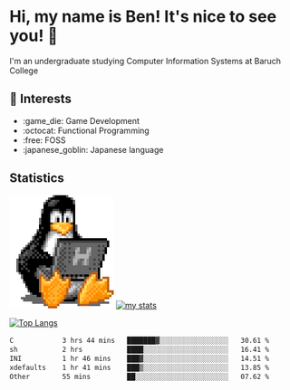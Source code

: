 # Hi, my name is Ben! It's nice to see you! :penguin:
I'm an undergraduate studying Computer Information Systems at Baruch College

## :notebook: Interests 
<ul>
	<li> :game_die: Game Development </li>
	<li> :octocat: Functional Programming </li>
	<li> :free: FOSS </li>
	<li> :japanese_goblin: Japanese language </li>
</ul>

## Statistics

![Tux Pengiun!](tux-linux-penguin.gif)
[![my stats](https://github-readme-stats.vercel.app/api?username=benlodz&showing_icons=true&theme=tokyonight)](https://github.com/anuraghazra/github-readme-stats)

[![Top Langs](https://github-readme-stats.vercel.app/api/top-langs/?username=benlodz&layout=compact)](https://github.com/anuraghazra/github-readme-stats)

<!--START_SECTION:waka-->

```text
C            3 hrs 44 mins   ███████▓░░░░░░░░░░░░░░░░░   30.61 %
sh           2 hrs           ████░░░░░░░░░░░░░░░░░░░░░   16.41 %
INI          1 hr 46 mins    ███▓░░░░░░░░░░░░░░░░░░░░░   14.51 %
xdefaults    1 hr 41 mins    ███▒░░░░░░░░░░░░░░░░░░░░░   13.85 %
Other        55 mins         ██░░░░░░░░░░░░░░░░░░░░░░░   07.62 %
```

<!--END_SECTION:waka-->
<!--
**benlodz/benlodz** is a ✨ _special_ ✨ repository because its `README.md` (this file) appears on your GitHub profile.

Here are some ideas to get you started:

- 🔭 I’m currently working on ...
- 🌱 I’m currently learning ...
- 👯 I’m looking to collaborate on ...
- 🤔 I’m looking for help with ...
- 💬 Ask me about ...
- 📫 How to reach me: ...
- 😄 Pronouns: ...
- ⚡ Fun fact: ...
-->
